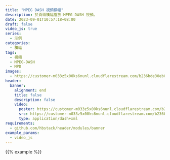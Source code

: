 ```yaml
---
title: "MPEG DASH 視頻橫幅"
description: 於頁頭橫幅播放 MPEG DASH 視頻。
date: 2023-09-01T10:57:18+08:00
draft: false
video_js: true
series:
  - 示例
categories:
  - 橫幅
tags:
  - 視頻
  - MPEG-DASH
  - MPD
images:
  - https://customer-m033z5x00ks6nunl.cloudflarestream.com/b236bde30eb07b9d01318940e5fc3eda/thumbnails/thumbnail.jpg
header:
  banner:
    alignment: end
    title: false
    description: false
    video:
      poster: https://customer-m033z5x00ks6nunl.cloudflarestream.com/b236bde30eb07b9d01318940e5fc3eda/thumbnails/thumbnail.jpg
      src: https://customer-m033z5x00ks6nunl.cloudflarestream.com/b236bde30eb07b9d01318940e5fc3eda/manifest/video.mpd
      type: application/dash+xml
requirements:
  - github.com/hbstack/header/modules/banner
example_params:
  - video_js
---
```


{{% example %}}

